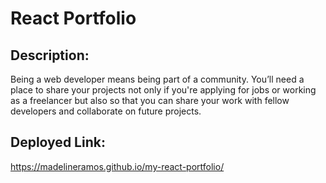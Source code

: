 # React Portfolio

## Description:

Being a web developer means being part of a community. You’ll need a place to share your projects not only if you're applying for jobs or working as a freelancer but also so that you can share your work with fellow developers and collaborate on future projects.


## Deployed Link:
https://madelineramos.github.io/my-react-portfolio/